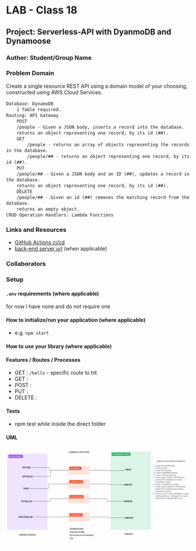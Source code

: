 # LAB - Class 18

## Project: Serverless-API with DyanmoDB and Dynamoose

### Author: Student/Group Name

### Problem Domain  

Create a single resource REST API using a domain model of your choosing, constructed using AWS Cloud Services.

    Database: DynamoDB
        1 Table required.
    Routing: API Gateway
        POST
        /people - Given a JSON body, inserts a record into the database.
        returns an object representing one record, by its id (##).
        GET
            /people - returns an array of objects representing the records in the database.
            /people/## - returns an object representing one record, by its id (##).
        PUT
        /people/## - Given a JSON body and an ID (##), updates a record in the database.
        returns an object representing one record, by its id (##).
        DELETE
        /people/## - Given an id (##) removes the matching record from the database.
        returns an empty object.
    CRUD Operation Handlers: Lambda Functions


### Links and Resources

- [GitHub Actions ci/cd](https://github.com/ReeceRenninger/serverless-api/actions/new) 
- [back-end server url](http://xyz.com) (when applicable)

### Collaborators

### Setup

#### `.env` requirements (where applicable)

for now I have none and do not require one


#### How to initialize/run your application (where applicable)

- e.g. `npm start`

#### How to use your library (where applicable)

#### Features / Routes / Processes

- GET : `/hello` - specific route to hit
- GET :
- POST :
- PUT :
- DELETE :


#### Tests

- npm test while inside the direct folder

#### UML

![Alt text](assets/serverlessAPIWhiteboard.png)
